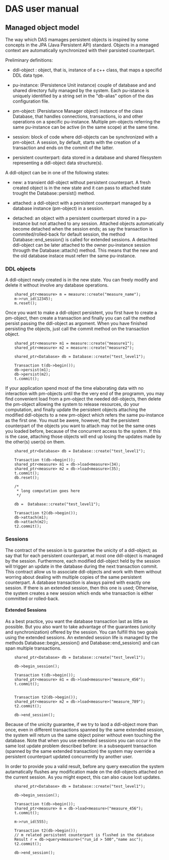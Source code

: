 DAS user manual
===============


Managed object model
--------------------

The way which DAS mamages persistent objects is inspired by some concepts in the JPA (Java Persistent
API) standard. Objects in a managed context are automatically synchronized with their parsisted
counterpart.

Preliminary definitions:

  * ddl-object : object, that is, instance of a c++ class, that maps a specifid DDL data type.
  
  * pu-instance: (Persistence Unit instance) couple of database and and shared directory fully managed
	 by the system. Each pu-istance is uniquely identified by a string set in the "db-alias" option
	 of the das configuration file.
	  
  * pm-object: (Persistance Manager object) instance of the class Database, that handles connections,
	 transactions, io and other operations on a specific pu-instance.
	 Multiple pm-objects referring the same pu-instance can be active (in the same scope) at
	 the same time.
	 
  * session: block of code where ddl-objects can be synchronized with a pm-object.
	 A session, by default, starts with the creation of a transaction and ends on the commit of the 
	 latter.

  * persistent counterpart: data stored in a database and shared filesystem representing
	 a ddl-object data structure(s).
    
A ddl-object can be in one of the following states:

  - new: a transient ddl-object without persistent counterpart.
	 A fresh created object is in the new state and it can pass to attached state trought
	 the Database::persist() method.
	  
  - attached: a ddl-object with a persistent counterpart managed by a database instance 
     (pm-object) in a session.
	  
  - detached: an object with a persistent counterpart stored in a pu-instance but not attached to any
	 session.  Attached objects automatically become detached when the session ends; as say the 
	 transaction is commited/rolled-back for default session, the method Database::end_session() is
	 called for extended sessions.
     A detachted ddl-object can be later attached to the owner pu-instance session througth the
	 Database::attach() method. This means that the new and the old database instace must referr the
	 same pu-instance.

### DDL objects ###

A ddl-object newly created is in the new state. You can freely modify and delete it without involve
any database operations.

~~~{.cpp} 
    shared_ptr<measure> m = measure::create("measure_name");
    m->run_id(12345);
    m.reset();
~~~

Once you want to make a ddl-object persistent, you first have to create a pm-object, then create a
transaction and finally you can call the method persist passing the ddl-object as argoment.
When you have finished persisting the objects, just call the commit method on the transaction object.

~~~{.cpp} 
    shared_ptr<measure> m1 = measure::create("measure1");
    shared_ptr<measure> m2 = measure::create("measure2");
	
    shared_ptr<Database> db = Database::create("test_level1");
	
    Transaction t(db->begin());
    db->persist(m1);
    db->persist(m2);
    t.commit();
~~~
	
If your application spend most of the time elaborating data with no interaction with pm-objects until
the the very end of the programm, you may find convenient load from a pm-object the needed 
ddl-objects, then delete the pm-object allowing the system to release resources, do your 
computation, and finally update the persistent objects attaching the modified ddl-objects to a new
pm-object which refers the same pu-instance as the first one.
You must be awere, however, that the persistent counterpart of the objects you want to attach may
not be the same ones you loaded before, because of the concurrent access to the system. If this is the
case, attaching those objects will end up losing the updates made by the other(s) user(s) on them.


~~~{.cpp}
    shared_ptr<Database> db = Database::create("test_level1");

	Transaction t(db->begin());
    shared_ptr<measure> m1 = db->load<measure>(34);
    shared_ptr<measure> m2 = db->load<measure>(35);
	t.commit();
    db.reset();	

    /*
	 * long computation goes here
	 */

    db =  Database::create("test_level1");

	Transaction t2(db->begin());
    db->attach(m1);
    db->attach(m2);
	t2.commit();
~~~

### Sessions ###

The contract of the session is to guarantee the unicity of a ddl-object; as say that for each persistent
counterpart, at most one ddl-object is managed by the session.
Furthermore, each modified ddl-object held by the session will trigger an update in the database
during the next transaction commit.
This contract allow us to associate ddl-objects and work with them without worring about dealing with
multiple copies of the same persistent counterpart.
A database transaction is always paired with exactly one session. If there is an extended session,
then this one is used; Otherwise, the system creates a new session which ends whe transaction is either
committed or rolled-back.


#### Extended Sessions ####

As a best practice, you want the database transaction last as little as possible. But you also want to
take advantage of the guarantees (unicity and synchronization) offered by the session.
You can fulfill this two goals using the extended sessions. An extended session life is managed by the
methods Database::begin_session() and Database::end_session() and can span multiple transactions.


~~~{.cpp}
    shared_ptr<Database> db = Database::create("test_level1");

	db->begin_session();
  
	Transaction t(db->begin());
    shared_ptr<measure> m1 = db->load<measure>("measure_456");
	t.commit();


	Transaction t2(db->begin());
    shared_ptr<measure> m2 = db->load<measure>("measure_789");
	t2.commit();

	db->end_session();
~~~

Because of the unicity guarantee, if we try to laod a ddl-object more than once, even in different 
transactions spanned by the same extended session, the system will return us the same object poiner
without even touching the database.
Note that when you use extended sessions you can occur in the same lost update problem described
before: in a subsequent transaction (spanned by the same extended transaction) the system may override
a persistent counterpart updated concurrently by another user.

In order to provide you a valid result, before any query execution the system autamatically flushes any
modification made on the ddl-objects attached on the current session. As you might expect, this can
also cause lost updates.

~~~{.cpp}
    shared_ptr<Database> db = Database::create("test_level1");

	db->begin_session();
  
	Transaction t(db->begin());
    shared_ptr<measure> m = db->load<measure>("measure_456");
	t.commit();

	m->run_id(555);

	Transaction t2(db->begin());
	// m related persistent counterpart is flushed in the database
    Result r = db->query<measure>("run_id > 500","name asc");
	t2.commit();

	db->end_session();
~~~
